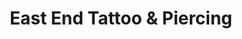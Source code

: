 ---
title: "East End Tattoo & Piercing"
url: /zanesville/east-end-tattoo-und-piercing/
shop: Tattoo
---